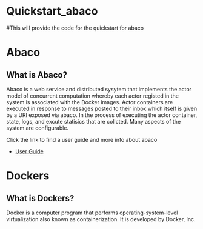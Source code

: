 # Quickstart_abaco

#This will provide the code for the quickstart for abaco


<!DOCTYPE html>
<html>
<head>
<title>Learning About Abaco And Dockers</title>
</head>
<body>

<h1>Abaco</h1>


<h2>What is Abaco?</h2>

<p> Abaco is a web service and distributed sysytem that implements the actor model of concurrent computation whereby each actor registed in the system is associated with the Docker images. Actor containers are executed in response to messages posted to their inbox which itself is given by a URI exposed via abaco. In the process of executing the actor container, state, logs, and excute statisics that are collcted. Many aspects of the system are configurable.</p>


<p>Click the link to find a user guide and more info about abaco</p>  
<ul>
	<li><a href = "https://github.com/TACC/abaco/blob/master/docs/user_docs.md">User Guide</a>

</ul>



  
<h1>Dockers</h1>

  
<h2>What is Dockers?</h2>

<p>Docker is a computer program that performs operating-system-level virtualization also known as containerization. It is developed by Docker, Inc.</p>








</body>
</html>
